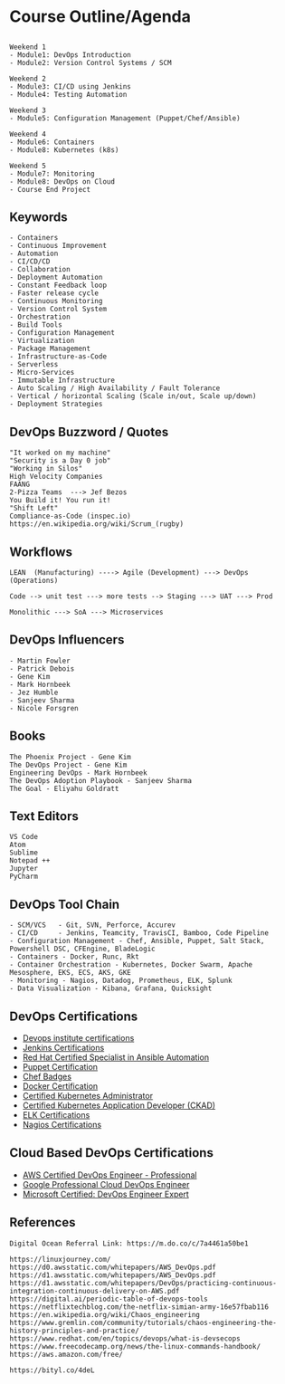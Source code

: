 ## ########################
# Course Outline/Agenda
## ########################

    Weekend 1
    - Module1: DevOps Introduction
    - Module2: Version Control Systems / SCM

    Weekend 2
    - Module3: CI/CD using Jenkins
    - Module4: Testing Automation

    Weekend 3
    - Module5: Configuration Management (Puppet/Chef/Ansible)

    Weekend 4
    - Module6: Containers
    - Module8: Kubernetes (k8s)
    
    Weekend 5
    - Module7: Monitoring
    - Module8: DevOps on Cloud
    - Course End Project



## Keywords

    - Containers
    - Continuous Improvement
    - Automation
    - CI/CD/CD
    - Collaboration
    - Deployment Automation
    - Constant Feedback loop
    - Faster release cycle
    - Continuous Monitoring
    - Version Control System
    - Orchestration
    - Build Tools
    - Configuration Management
    - Virtualization
    - Package Management
    - Infrastructure-as-Code
    - Serverless
    - Micro-Services
    - Immutable Infrastructure
    - Auto Scaling / High Availability / Fault Tolerance
    - Vertical / horizontal Scaling (Scale in/out, Scale up/down)
    - Deployment Strategies

## DevOps Buzzword / Quotes

    "It worked on my machine"
    "Security is a Day 0 job"
    "Working in Silos"
    High Velocity Companies
    FAANG
    2-Pizza Teams  ---> Jef Bezos
    You Build it! You run it!
    "Shift Left"
    Compliance-as-Code (inspec.io)
    https://en.wikipedia.org/wiki/Scrum_(rugby)


## Workflows

    LEAN  (Manufacturing) ----> Agile (Development) ---> DevOps (Operations)

    Code --> unit test ---> more tests --> Staging ---> UAT ---> Prod

    Monolithic ---> SoA ---> Microservices

## DevOps Influencers

    - Martin Fowler
    - Patrick Debois
    - Gene Kim
    - Mark Hornbeek
    - Jez Humble
    - Sanjeev Sharma
    - Nicole Forsgren

## Books

    The Phoenix Project - Gene Kim
    The DevOps Project - Gene Kim
    Engineering DevOps - Mark Hornbeek
    The DevOps Adoption Playbook - Sanjeev Sharma
    The Goal - Eliyahu Goldratt

## Text Editors

    VS Code
    Atom
    Sublime
    Notepad ++
    Jupyter
    PyCharm


## DevOps Tool Chain
    - SCM/VCS   - Git, SVN, Perforce, Accurev
    - CI/CD     - Jenkins, Teamcity, TravisCI, Bamboo, Code Pipeline
    - Configuration Management - Chef, Ansible, Puppet, Salt Stack, Powershell DSC, CFEngine, BladeLogic
    - Containers - Docker, Runc, Rkt
    - Container Orchestration - Kubernetes, Docker Swarm, Apache Mesosphere, EKS, ECS, AKS, GKE
    - Monitoring - Nagios, Datadog, Prometheus, ELK, Splunk
    - Data Visualization - Kibana, Grafana, Quicksight



## DevOps Certifications

- [Devops institute certifications](https://devopsinstitute.com/certifications/)
- [Jenkins Certifications](https://www.cloudbees.com/jenkins/certification)
- [Red Hat Certified Specialist in Ansible Automation](https://www.redhat.com/en/services/training/ex407-red-hat-certified-specialist-in-ansible-automation-exam)
- [Puppet Certification](https://puppet.com/learning-training/certification/)
- [Chef Badges](https://training.chef.io/certification)
- [Docker Certification](https://training.mirantis.com/dca-certification-exam/)
- [Certified Kubernetes Administrator](https://www.cncf.io/certification/cka/)    
- [Certified Kubernetes Application Developer (CKAD)](https://www.cncf.io/certification/ckad/)  
- [ELK Certifications](https://www.elastic.co/training/certification)    
- [Nagios Certifications](https://www.nagios.com/services/certification/)    


## Cloud Based DevOps Certifications

- [AWS Certified DevOps Engineer - Professional](https://aws.amazon.com/certification/certified-devops-engineer-professional/)
- [Google Professional Cloud DevOps Engineer](https://cloud.google.com/certification/cloud-devops-engineer)
- [Microsoft Certified: DevOps Engineer Expert](https://docs.microsoft.com/en-us/learn/certifications/devops-engineer)


## References

    Digital Ocean Referral Link: https://m.do.co/c/7a4461a50be1

    https://linuxjourney.com/
    https://d0.awsstatic.com/whitepapers/AWS_DevOps.pdf
    https://d1.awsstatic.com/whitepapers/AWS_DevOps.pdf
    https://d1.awsstatic.com/whitepapers/DevOps/practicing-continuous-integration-continuous-delivery-on-AWS.pdf
    https://digital.ai/periodic-table-of-devops-tools
    https://netflixtechblog.com/the-netflix-simian-army-16e57fbab116
    https://en.wikipedia.org/wiki/Chaos_engineering
    https://www.gremlin.com/community/tutorials/chaos-engineering-the-history-principles-and-practice/
    https://www.redhat.com/en/topics/devops/what-is-devsecops
    https://www.freecodecamp.org/news/the-linux-commands-handbook/
    https://aws.amazon.com/free/

    https://bityl.co/4deL
